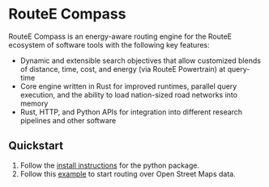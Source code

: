 # RouteE Compass

RouteE Compass is an energy-aware routing engine for the RouteE ecosystem of software tools with the following key features:

- Dynamic and extensible search objectives that allow customized blends of distance, time, cost, and energy (via RouteE Powertrain) at query-time
- Core engine written in Rust for improved runtimes, parallel query execution, and the ability to load nation-sized road networks into memory
- Rust, HTTP, and Python APIs for integration into different research pipelines and other software

## Quickstart

1. Follow the [install instructions](conda-install) for the python package.
1. Follow this [example](examples/01_open_street_maps_example) to start routing over Open Street Maps data.
